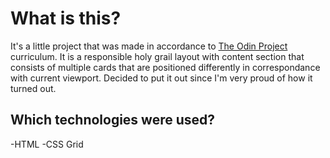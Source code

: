 # What is this?
It's a little project that was made in accordance to [The Odin Project](https://www.theodinproject.com/paths) curriculum. It is a responsible holy grail layout with content section that consists of multiple cards that are positioned differently in correspondance with current viewport. Decided to put it out since I'm very proud of how it turned out.
## Which technologies were used?
-HTML
-CSS Grid
